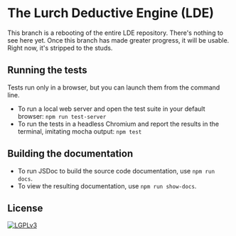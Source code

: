 
# The Lurch Deductive Engine (LDE)

This branch is a rebooting of the entire LDE repository.  There's nothing to
see here yet.  Once this branch has made greater progress, it will be usable.
Right now, it's stripped to the studs.

## Running the tests

Tests run only in a browser, but you can launch them from the command line.

 * To run a local web server and open the test suite in your default browser:
   `npm run test-server`
 * To run the tests in a headless Chromium and report the results in the
   terminal, imitating mocha output: `npm test`

## Building the documentation

 * To run JSDoc to build the source code documentation, use `npm run docs`.
 * To view the resulting documentation, use `npm run show-docs`.

<!--
[![Build Status](https://travis-ci.org/lurchmath/lde.svg?branch=master)](https://travis-ci.org/lurchmath/lde)

[See documentation on the project website.](http://lurchmath.github.io/lde)

## Getting started with development

 * Install [node](https://nodejs.org/en/) and [npm](https://www.npmjs.com/).
 * Install [gulp](https://gulpjs.com/) globally
   (`npm install gulp-cli -g`).
 * Clone this repo.
 * In the repo, run `npm install`.

## Repository structure

 * `src/` folder is where the source code lives, written in
   [Literate CoffeeScript](http://coffeescript.org/#literate).
 * `release/` folder stores the sources that have been compiled to
   JavaScript.
    * To compile everything in your own copy of the repo, run `gulp build`.
    * If you make changes to the source code, be sure to compile to the
      release folder before committing and pushing, so that the two folders
      are always consistent in the repo online.
 * `docs/` is where the documentation source files are written in Markdown.
 * `site/` contains the documentation, compiled to a static site.
    * To rebuild the docs in your own copy of the repo, run `gulp docs`.
    * This requires you to have [mkdocs](http://www.mkdocs.org/) installed.
    * Pushing changes in this folder to GitHub will update the main site
      documentation, linked to above.
    * Any time you change the content of the `docs/` folder, you should
      rebuild them into `site/` before committing and pushing, so that the
      two folders (and, more importantly, the docs site online) stay
      consistent.
 * `tests/` contains the source code for the unit tests.
    * To run all tests in your own copy of the repo, run `gulp test`.

To control how the docs are built, edit [mkdocs.yml](mkdocs.yml).

To control all build processes, edit
[gulpfile.litcoffee](gulpfile.litcoffee).
-->

## License

[![LGPLv3](https://www.gnu.org/graphics/lgplv3-147x51.png)](https://www.gnu.org/licenses/lgpl-3.0.en.html)

